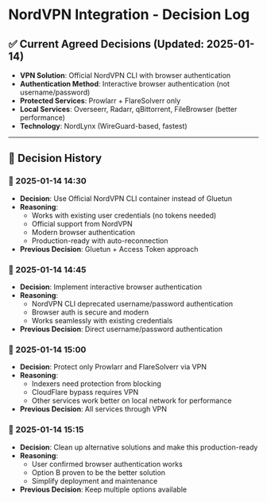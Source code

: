 # NordVPN Integration - Decision Log

## ✅ Current Agreed Decisions (Updated: 2025-01-14)

- **VPN Solution**: Official NordVPN CLI with browser authentication
- **Authentication Method**: Interactive browser authentication (not username/password)
- **Protected Services**: Prowlarr + FlareSolverr only
- **Local Services**: Overseerr, Radarr, qBittorrent, FileBrowser (better performance)
- **Technology**: NordLynx (WireGuard-based, fastest)

---

## 📌 Decision History

### 📅 2025-01-14 14:30
- **Decision**: Use Official NordVPN CLI container instead of Gluetun
- **Reasoning**: 
  - Works with existing user credentials (no tokens needed)
  - Official support from NordVPN
  - Modern browser authentication
  - Production-ready with auto-reconnection
- **Previous Decision**: Gluetun + Access Token approach

### 📅 2025-01-14 14:45
- **Decision**: Implement interactive browser authentication
- **Reasoning**: 
  - NordVPN CLI deprecated username/password authentication
  - Browser auth is secure and modern
  - Works seamlessly with existing credentials
- **Previous Decision**: Direct username/password authentication

### 📅 2025-01-14 15:00
- **Decision**: Protect only Prowlarr and FlareSolverr via VPN
- **Reasoning**: 
  - Indexers need protection from blocking
  - CloudFlare bypass requires VPN
  - Other services work better on local network for performance
- **Previous Decision**: All services through VPN

### 📅 2025-01-14 15:15
- **Decision**: Clean up alternative solutions and make this production-ready
- **Reasoning**: 
  - User confirmed browser authentication works
  - Option B proven to be the better solution
  - Simplify deployment and maintenance
- **Previous Decision**: Keep multiple options available 